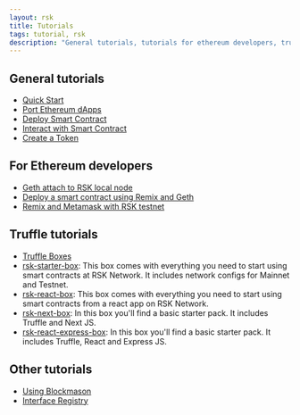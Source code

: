 ```yaml
---
layout: rsk
title: Tutorials
tags: tutorial, rsk
description: "General tutorials, tutorials for ethereum developers, truffle tutorials, and other tutorials"
---
```


## General tutorials

- [Quick Start](/quick-start)
- [Port Ethereum dApps](/tutorials/port-ethereum-dapps/)
- [Deploy Smart Contract](/tutorials/deploy-smart-contracts/)
- [Interact with Smart Contract](/tutorials/interact-with-smart-contracts/)
- [Create a Token](/tutorials/create-a-token/)

## For Ethereum developers

- [Geth attach to RSK local node](/tutorials/ethereum-devs/geth-attach-local-node/)
- [Deploy a smart contract using Remix and Geth](/tutorials/ethereum-devs/geth-attach-deploy-smart-contract/)
- [Remix and Metamask with RSK testnet](/tutorials/ethereum-devs/remix-and-metamask-with-rsk-testnet/)

## Truffle tutorials

- [Truffle Boxes](/tutorials/truffle-boxes/)
- [rsk-starter-box](/tutorials/truffle-boxes/rsk-starter-box): This box comes with everything you need to start using smart contracts at RSK Network. It includes network configs for Mainnet and Testnet.
- [rsk-react-box](/tutorials/truffle-boxes/rsk-react-box): This box comes with everything you need to start using smart contracts from a react app on RSK Network.
- [rsk-next-box](/tutorials/truffle-boxes/rsk-next-box): In this box you'll find a basic starter pack. It includes Truffle and Next JS.
- [rsk-react-express-box](/tutorials/truffle-boxes/rsk-react-express-box): In this box you'll find a basic starter pack. It includes Truffle, React and Express JS.

## Other tutorials

- [Using Blockmason](/tutorials/using-blockmason/)
- [Interface Registry](/tutorials/interface-registry/)
